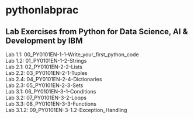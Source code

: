 # pythonlabprac

## Lab Exercises from Python for Data Science, AI & Development by IBM

Lab 1.1: 00_PY0101EN-1-1-Write_your_first_python_code<br>
Lab 1.2: 01_PY0101EN-1-2-Strings<br>
Lab 2.1: 02_PY0101EN-2-2-Lists<br>
Lab 2.2: 03_PY0101EN-2-1-Tuples<br>
Lab 2.4: 04_PY0101EN-2-4-Dictionaries<br>
Lab 2.3: 05_PY0101EN-2-3-Sets<br>
Lab 3.1: 06_PY0101EN-3-1-Conditions<br>
Lab 3.2: 07_PY0101EN-3-2-Loops<br>
Lab 3.3: 08_PY0101EN-3-3-Functions<br>
Lab 3.1.2: 09_PY0101EN-3-1.2-Exception_Handling<br>